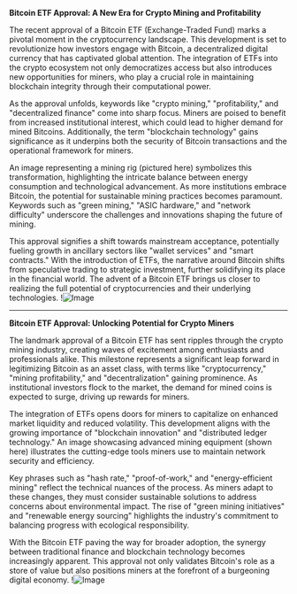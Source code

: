 **Bitcoin ETF Approval: A New Era for Crypto Mining and Profitability**

The recent approval of a Bitcoin ETF (Exchange-Traded Fund) marks a pivotal moment in the cryptocurrency landscape. This development is set to revolutionize how investors engage with Bitcoin, a decentralized digital currency that has captivated global attention. The integration of ETFs into the crypto ecosystem not only democratizes access but also introduces new opportunities for miners, who play a crucial role in maintaining blockchain integrity through their computational power.

As the approval unfolds, keywords like "crypto mining," "profitability," and "decentralized finance" come into sharp focus. Miners are poised to benefit from increased institutional interest, which could lead to higher demand for mined Bitcoins. Additionally, the term "blockchain technology" gains significance as it underpins both the security of Bitcoin transactions and the operational framework for miners.

An image representing a mining rig (pictured here) symbolizes this transformation, highlighting the intricate balance between energy consumption and technological advancement. As more institutions embrace Bitcoin, the potential for sustainable mining practices becomes paramount. Keywords such as "green mining," "ASIC hardware," and "network difficulty" underscore the challenges and innovations shaping the future of mining.

This approval signifies a shift towards mainstream acceptance, potentially fueling growth in ancillary sectors like "wallet services" and "smart contracts." With the introduction of ETFs, the narrative around Bitcoin shifts from speculative trading to strategic investment, further solidifying its place in the financial world. The advent of a Bitcoin ETF brings us closer to realizing the full potential of cryptocurrencies and their underlying technologies. !![Image](https://github.com/user-attachments/assets/3be06921-4469-491d-bd37-5f14c53422b7)

---

**Bitcoin ETF Approval: Unlocking Potential for Crypto Miners**

The landmark approval of a Bitcoin ETF has sent ripples through the crypto mining industry, creating waves of excitement among enthusiasts and professionals alike. This milestone represents a significant leap forward in legitimizing Bitcoin as an asset class, with terms like "cryptocurrency," "mining profitability," and "decentralization" gaining prominence. As institutional investors flock to the market, the demand for mined coins is expected to surge, driving up rewards for miners.

The integration of ETFs opens doors for miners to capitalize on enhanced market liquidity and reduced volatility. This development aligns with the growing importance of "blockchain innovation" and "distributed ledger technology." An image showcasing advanced mining equipment (shown here) illustrates the cutting-edge tools miners use to maintain network security and efficiency.

Key phrases such as "hash rate," "proof-of-work," and "energy-efficient mining" reflect the technical nuances of the process. As miners adapt to these changes, they must consider sustainable solutions to address concerns about environmental impact. The rise of "green mining initiatives" and "renewable energy sourcing" highlights the industry's commitment to balancing progress with ecological responsibility.

With the Bitcoin ETF paving the way for broader adoption, the synergy between traditional finance and blockchain technology becomes increasingly apparent. This approval not only validates Bitcoin's role as a store of value but also positions miners at the forefront of a burgeoning digital economy. !![Image](https://github.com/user-attachments/assets/3be06921-4469-491d-bd37-5f14c53422b7)